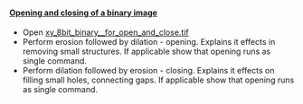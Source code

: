 <h4 id="openclose"><a href="#openclose">Opening and closing of a binary image</a></h4>

* Open [xy_8bit_binary__for_open_and_close.tif](https://github.com/NEUBIAS/training-resources/raw/master/image_data/xy_8bit_binary__for_open_and_close.tif)
* Perform erosion followed by dilation - opening. Explains it effects in removing small structures. If applicable show that opening runs as single command.
* Perform dilation followed by erosion - closing. Explains it effects on filling small holes, connecting gaps. If applicable show that opening runs as single command.
